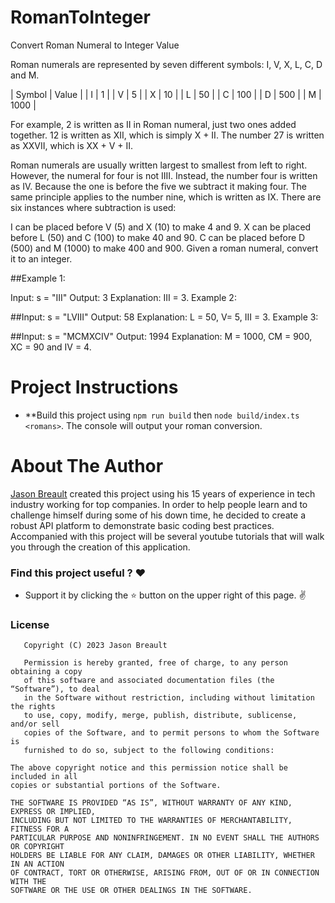 # RomanToInteger
Convert Roman Numeral to Integer Value

Roman numerals are represented by seven different symbols: I, V, X, L, C, D and M.

| Symbol       | Value  |
| I            | 1      |
| V            | 5      |
| X            | 10     |
| L            | 50     |
| C            | 100    |
| D            | 500    |
| M            | 1000   |

For example, 2 is written as II in Roman numeral, just two ones added together. 12 is written as XII, which is simply X + II. The number 27 is written as XXVII, which is XX + V + II.

Roman numerals are usually written largest to smallest from left to right. However, the numeral for four is not IIII. Instead, the number four is written as IV. Because the one is before the five we subtract it making four. The same principle applies to the number nine, which is written as IX. There are six instances where subtraction is used:

I can be placed before V (5) and X (10) to make 4 and 9. 
X can be placed before L (50) and C (100) to make 40 and 90. 
C can be placed before D (500) and M (1000) to make 400 and 900.
Given a roman numeral, convert it to an integer.

##Example 1:

Input: s = "III"
Output: 3
Explanation: III = 3.
Example 2:

##Input: s = "LVIII"
Output: 58
Explanation: L = 50, V= 5, III = 3.
Example 3:

##Input: s = "MCMXCIV"
Output: 1994
Explanation: M = 1000, CM = 900, XC = 90 and IV = 4.

# Project Instructions
* **Build this project using `npm run build` then `node build/index.ts <romans>`. The console will output your roman conversion.

# About The Author
[Jason Breault](https://www.linkedin.com/in/jason-breault-b23a1a10m) created this project using his 15 years of experience in tech industry working for top companies. In order to help people learn and to challenge himself during some of his down time, he decided to create a robust API platform to demonstrate basic coding best practices. Accompanied with this project will be several youtube tutorials that will walk you through the creation of this application. 


### Find this project useful ? :heart:
* Support it by clicking the :star: button on the upper right of this page. :v:

### License
```
   Copyright (C) 2023 Jason Breault

   Permission is hereby granted, free of charge, to any person obtaining a copy 
   of this software and associated documentation files (the “Software”), to deal 
   in the Software without restriction, including without limitation the rights 
   to use, copy, modify, merge, publish, distribute, sublicense, and/or sell 
   copies of the Software, and to permit persons to whom the Software is 
   furnished to do so, subject to the following conditions:

The above copyright notice and this permission notice shall be included in all 
copies or substantial portions of the Software.

THE SOFTWARE IS PROVIDED “AS IS”, WITHOUT WARRANTY OF ANY KIND, EXPRESS OR IMPLIED, 
INCLUDING BUT NOT LIMITED TO THE WARRANTIES OF MERCHANTABILITY, FITNESS FOR A 
PARTICULAR PURPOSE AND NONINFRINGEMENT. IN NO EVENT SHALL THE AUTHORS OR COPYRIGHT 
HOLDERS BE LIABLE FOR ANY CLAIM, DAMAGES OR OTHER LIABILITY, WHETHER IN AN ACTION 
OF CONTRACT, TORT OR OTHERWISE, ARISING FROM, OUT OF OR IN CONNECTION WITH THE 
SOFTWARE OR THE USE OR OTHER DEALINGS IN THE SOFTWARE.
```